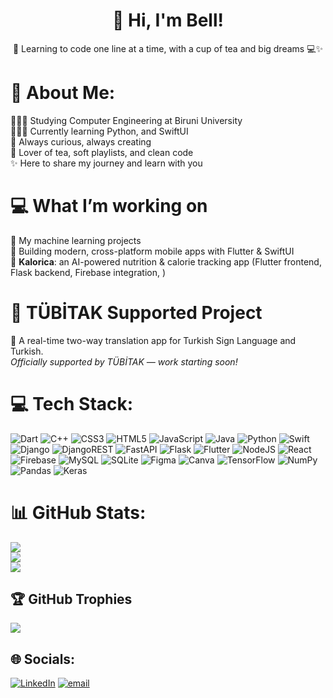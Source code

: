 <h1 align="center">🌸 Hi, I'm Bell! </h1>
<p align="center">
  🍵 Learning to code one line at a time, with a cup of tea and big dreams 💻✨
</p>

# 💫 About Me:
👩🏼‍🎓 Studying Computer Engineering at Biruni University<br>👩🏼‍💻 Currently learning Python, and SwiftUI<br>🌱 Always curious, always creating<br>🧁 Lover of tea, soft playlists, and clean code<br>✨ Here to share my journey and learn with you


# 💻 What I’m working on
🧠 My machine learning projects<br>
📱 Building modern, cross-platform mobile apps with Flutter & SwiftUI<br>
🍎 **Kalorica**: an AI-powered nutrition & calorie tracking app (Flutter frontend, Flask backend, Firebase integration, )
<!--
- 🎥 Coding content for Instagram (Reels!)
-->

# 🧠 TÜBİTAK Supported Project
🤟 A real-time two-way translation app for Turkish Sign Language and Turkish.  
  *Officially supported by TÜBİTAK — work starting soon!*



# 💻 Tech Stack:
![Dart](https://img.shields.io/badge/dart-%230175C2.svg?style=for-the-badge&logo=dart&logoColor=white) ![C++](https://img.shields.io/badge/c++-%2300599C.svg?style=for-the-badge&logo=c%2B%2B&logoColor=white) ![CSS3](https://img.shields.io/badge/css3-%231572B6.svg?style=for-the-badge&logo=css3&logoColor=white) ![HTML5](https://img.shields.io/badge/html5-%23E34F26.svg?style=for-the-badge&logo=html5&logoColor=white) ![JavaScript](https://img.shields.io/badge/javascript-%23323330.svg?style=for-the-badge&logo=javascript&logoColor=%23F7DF1E) ![Java](https://img.shields.io/badge/java-%23ED8B00.svg?style=for-the-badge&logo=openjdk&logoColor=white) ![Python](https://img.shields.io/badge/python-3670A0?style=for-the-badge&logo=python&logoColor=ffdd54) ![Swift](https://img.shields.io/badge/swift-F54A2A?style=for-the-badge&logo=swift&logoColor=white) ![Django](https://img.shields.io/badge/django-%23092E20.svg?style=for-the-badge&logo=django&logoColor=white) ![DjangoREST](https://img.shields.io/badge/DJANGO-REST-ff1709?style=for-the-badge&logo=django&logoColor=white&color=ff1709&labelColor=gray) ![FastAPI](https://img.shields.io/badge/FastAPI-005571?style=for-the-badge&logo=fastapi) ![Flask](https://img.shields.io/badge/flask-%23000.svg?style=for-the-badge&logo=flask&logoColor=white) ![Flutter](https://img.shields.io/badge/Flutter-%2302569B.svg?style=for-the-badge&logo=Flutter&logoColor=white) ![NodeJS](https://img.shields.io/badge/node.js-6DA55F?style=for-the-badge&logo=node.js&logoColor=white) ![React](https://img.shields.io/badge/react-%2320232a.svg?style=for-the-badge&logo=react&logoColor=%2361DAFB) ![Firebase](https://img.shields.io/badge/firebase-a08021?style=for-the-badge&logo=firebase&logoColor=ffcd34) ![MySQL](https://img.shields.io/badge/mysql-4479A1.svg?style=for-the-badge&logo=mysql&logoColor=white) ![SQLite](https://img.shields.io/badge/sqlite-%2307405e.svg?style=for-the-badge&logo=sqlite&logoColor=white) ![Figma](https://img.shields.io/badge/figma-%23F24E1E.svg?style=for-the-badge&logo=figma&logoColor=white) ![Canva](https://img.shields.io/badge/Canva-%2300C4CC.svg?style=for-the-badge&logo=Canva&logoColor=white) ![TensorFlow](https://img.shields.io/badge/TensorFlow-%23FF6F00.svg?style=for-the-badge&logo=TensorFlow&logoColor=white) ![NumPy](https://img.shields.io/badge/numpy-%23013243.svg?style=for-the-badge&logo=numpy&logoColor=white) ![Pandas](https://img.shields.io/badge/pandas-%23150458.svg?style=for-the-badge&logo=pandas&logoColor=white) ![Keras](https://img.shields.io/badge/Keras-%23D00000.svg?style=for-the-badge&logo=Keras&logoColor=white)  
# 📊 GitHub Stats:
![](https://github-readme-stats.vercel.app/api?username=codedbybell&theme=radical&hide_border=false&include_all_commits=false&count_private=false)<br/>
![](https://nirzak-streak-stats.vercel.app/?user=codedbybell&theme=radical&hide_border=false)<br/>
![](https://github-readme-stats.vercel.app/api/top-langs/?username=codedbybell&theme=radical&hide_border=false&include_all_commits=false&count_private=false&layout=compact)

## 🏆 GitHub Trophies
![](https://github-profile-trophy.vercel.app/?username=codedbybell&theme=radical&no-frame=false&no-bg=true&margin-w=4)

## 🌐 Socials:
[![LinkedIn](https://img.shields.io/badge/LinkedIn-%230077B5.svg?logo=linkedin&logoColor=white)](https://linkedin.com/in/berra-turan-797569254) [![email](https://img.shields.io/badge/Email-D14836?logo=gmail&logoColor=white)](mailto:trnberra@icloud.com) 

<!-- Proudly created with GPRM ( https://gprm.itsvg.in ) -->
